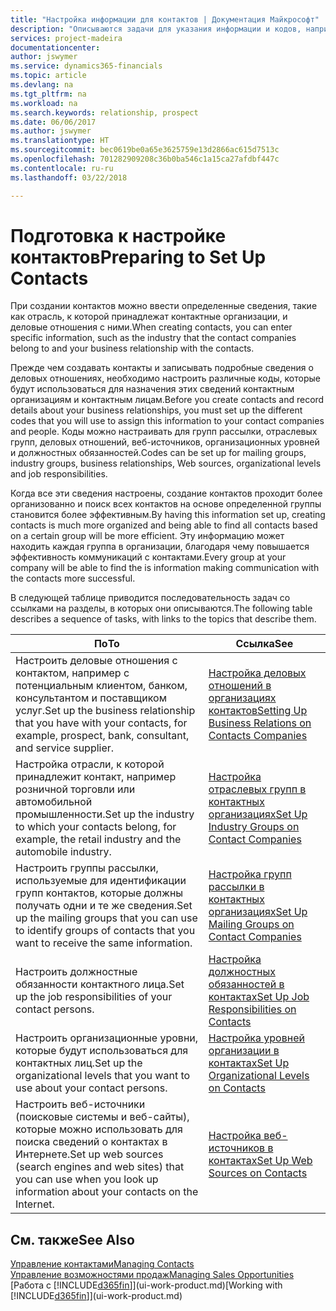 ```yaml
---
title: "Настройка информации для контактов | Документация Майкрософт"
description: "Описываются задачи для указания информации и кодов, например об отраслевых группах и деловых отношениях, перед настройкой контактов."
services: project-madeira
documentationcenter: 
author: jswymer
ms.service: dynamics365-financials
ms.topic: article
ms.devlang: na
ms.tgt_pltfrm: na
ms.workload: na
ms.search.keywords: relationship, prospect
ms.date: 06/06/2017
ms.author: jswymer
ms.translationtype: HT
ms.sourcegitcommit: bec0619be0a65e3625759e13d2866ac615d7513c
ms.openlocfilehash: 701282909208c36b0ba546c1a15ca27afdbf447c
ms.contentlocale: ru-ru
ms.lasthandoff: 03/22/2018

---
```

# <a name="preparing-to-set-up-contacts"></a><span data-ttu-id="0ff32-103">Подготовка к настройке контактов</span><span class="sxs-lookup"><span data-stu-id="0ff32-103">Preparing to Set Up Contacts</span></span>
<span data-ttu-id="0ff32-104">При создании контактов можно ввести определенные сведения, такие как отрасль, к которой принадлежат контактные организации, и деловые отношения с ними.</span><span class="sxs-lookup"><span data-stu-id="0ff32-104">When creating contacts, you can enter specific information, such as the industry that the contact companies belong to and your business relationship with the contacts.</span></span>

<span data-ttu-id="0ff32-105">Прежде чем создавать контакты и записывать подробные сведения о деловых отношениях, необходимо настроить различные коды, которые будут использоваться для назначения этих сведений контактным организациям и контактным лицам.</span><span class="sxs-lookup"><span data-stu-id="0ff32-105">Before you create contacts and record details about your business relationships, you must set up the different codes that you will use to assign this information to your contact companies and people.</span></span> <span data-ttu-id="0ff32-106">Коды можно настраивать для групп рассылки, отраслевых групп, деловых отношений, веб-источников, организационных уровней и должностных обязанностей.</span><span class="sxs-lookup"><span data-stu-id="0ff32-106">Codes can be set up for mailing groups, industry groups, business relationships, Web sources, organizational levels and job responsibilities.</span></span>

<span data-ttu-id="0ff32-107">Когда все эти сведения настроены, создание контактов проходит более организованно и поиск всех контактов на основе определенной группы становится более эффективным.</span><span class="sxs-lookup"><span data-stu-id="0ff32-107">By having this information set up, creating contacts is much more organized and being able to find all contacts based on a certain group will be more efficient.</span></span> <span data-ttu-id="0ff32-108">Эту информацию может находить каждая группа в организации, благодаря чему повышается эффективность коммуникаций с контактами.</span><span class="sxs-lookup"><span data-stu-id="0ff32-108">Every group at your company will be able to find the is information making communication with the contacts more successful.</span></span>

<span data-ttu-id="0ff32-109">В следующей таблице приводится последовательность задач со ссылками на разделы, в которых они описываются.</span><span class="sxs-lookup"><span data-stu-id="0ff32-109">The following table describes a sequence of tasks, with links to the topics that describe them.</span></span> 

| <span data-ttu-id="0ff32-110">По</span><span class="sxs-lookup"><span data-stu-id="0ff32-110">To</span></span> | <span data-ttu-id="0ff32-111">Ссылка</span><span class="sxs-lookup"><span data-stu-id="0ff32-111">See</span></span> |
| --- | --- |
| <span data-ttu-id="0ff32-112">Настроить деловые отношения с контактом, например с потенциальным клиентом, банком, консультантом и поставщиком услуг.</span><span class="sxs-lookup"><span data-stu-id="0ff32-112">Set up the business relationship that you have with your contacts, for example, prospect, bank, consultant, and service supplier.</span></span> |[<span data-ttu-id="0ff32-113">Настройка деловых отношений в организациях контактов</span><span class="sxs-lookup"><span data-stu-id="0ff32-113">Setting Up Business Relations on Contacts Companies</span></span>](marketing-business-relations.md) |
| <span data-ttu-id="0ff32-114">Настройка отрасли, к которой принадлежит контакт, например розничной торговли или автомобильной промышленности.</span><span class="sxs-lookup"><span data-stu-id="0ff32-114">Set up the industry to which your contacts belong, for example, the retail industry and the automobile industry.</span></span> |[<span data-ttu-id="0ff32-115">Настройка отраслевых групп в контактных организациях</span><span class="sxs-lookup"><span data-stu-id="0ff32-115">Set Up Industry Groups on Contact Companies</span></span>](marketing-industry-groups.md) |
| <span data-ttu-id="0ff32-116">Настроить группы рассылки, используемые для идентификации групп контактов, которые должны получать одни и те же сведения.</span><span class="sxs-lookup"><span data-stu-id="0ff32-116">Set up the mailing groups that you can use to identify groups of contacts that you want to receive the same information.</span></span> |[<span data-ttu-id="0ff32-117">Настройка групп рассылки в контактных организациях</span><span class="sxs-lookup"><span data-stu-id="0ff32-117">Set Up Mailing Groups on Contact Companies</span></span>](marketing-mailing-groups.md) |
| <span data-ttu-id="0ff32-118">Настроить должностные обязанности контактного лица.</span><span class="sxs-lookup"><span data-stu-id="0ff32-118">Set up the job responsibilities of your contact persons.</span></span> |[<span data-ttu-id="0ff32-119">Настройка должностных обязанностей в контактах</span><span class="sxs-lookup"><span data-stu-id="0ff32-119">Set Up Job Responsibilities on Contacts</span></span>](marketing-job-responsibilities.md) |
| <span data-ttu-id="0ff32-120">Настроить организационные уровни, которые будут использоваться для контактных лиц.</span><span class="sxs-lookup"><span data-stu-id="0ff32-120">Set up the organizational levels that you want to use about your contact persons.</span></span> |[<span data-ttu-id="0ff32-121">Настройка уровней организации в контактах</span><span class="sxs-lookup"><span data-stu-id="0ff32-121">Set Up Organizational Levels on Contacts</span></span>](marketing-organizational-levels.md) |
| <span data-ttu-id="0ff32-122">Настроить веб-источники (поисковые системы и веб-сайты), которые можно использовать для поиска сведений о контактах в Интернете.</span><span class="sxs-lookup"><span data-stu-id="0ff32-122">Set up web sources (search engines and web sites) that you can use when you look up information about your contacts on the Internet.</span></span> |[<span data-ttu-id="0ff32-123">Настройка веб-источников в контактах</span><span class="sxs-lookup"><span data-stu-id="0ff32-123">Set Up Web Sources on Contacts</span></span>](marketing-web-sources.md) |

## <a name="see-also"></a><span data-ttu-id="0ff32-124">См. также</span><span class="sxs-lookup"><span data-stu-id="0ff32-124">See Also</span></span>
[<span data-ttu-id="0ff32-125">Управление контактами</span><span class="sxs-lookup"><span data-stu-id="0ff32-125">Managing Contacts</span></span>](marketing-contacts.md)  
[<span data-ttu-id="0ff32-126">Управление возможностями продаж</span><span class="sxs-lookup"><span data-stu-id="0ff32-126">Managing Sales Opportunities</span></span>](marketing-manage-sales-opportunities.md)  
<span data-ttu-id="0ff32-127">[Работа с [!INCLUDE[d365fin](includes/d365fin_md.md)]](ui-work-product.md)</span><span class="sxs-lookup"><span data-stu-id="0ff32-127">[Working with [!INCLUDE[d365fin](includes/d365fin_md.md)]](ui-work-product.md)</span></span>


